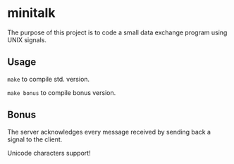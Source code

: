 # minitalk
The purpose of this project is to code a small data exchange program using UNIX signals.
## Usage
``make`` to compile std. version.

``make bonus`` to compile bonus version.

## Bonus
The server acknowledges every message received by sending back a signal to the
client.

Unicode characters support!
